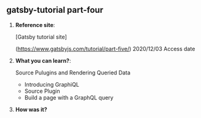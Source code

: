 ## gatsby-tutorial part-four

1.  **Reference site**: 

    [Gatsby tutorial site]

    (https://www.gatsbyjs.com/tutorial/part-five/)  2020/12/03 Access date

2.  **What you can learn?**:

    Source Pulugins and Rendering Queried Data

    - Introducing GraphiQL
    - Source Plugin
    - Build a page with a GraphQL query

3.  **How was it?**

    